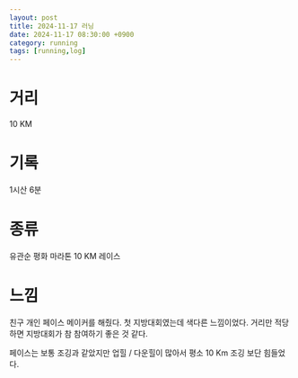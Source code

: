 ```yaml
---
layout: post
title: 2024-11-17 러닝
date: 2024-11-17 08:30:00 +0900
category: running
tags: [running,log]
---
```

# 거리
10 KM
# 기록
1시산 6분
# 종류
유관순 평화 마라톤 10 KM 레이스
# 느낌
친구 개인 페이스 메이커를 해줬다. 첫 지방대회였는데 색다른 느낌이었다. 거리만 적당하면 지방대회가 참 참여하기 좋은 것 같다.

페이스는 보통 조깅과 같았지만 업힐 / 다운힐이 많아서 평소 10 Km 조깅 보단 힘들었다.
